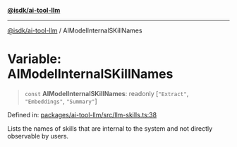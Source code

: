 [**@isdk/ai-tool-llm**](../README.md)

***

[@isdk/ai-tool-llm](../globals.md) / AIModelInternalSKillNames

# Variable: AIModelInternalSKillNames

> `const` **AIModelInternalSKillNames**: readonly \[`"Extract"`, `"Embeddings"`, `"Summary"`\]

Defined in: [packages/ai-tool-llm/src/llm-skills.ts:38](https://github.com/isdk/ai-tool-llm.js/blob/8c69e55e8591c1426c7cfbb1299ce4e181171e4c/src/llm-skills.ts#L38)

Lists the names of skills that are internal to the system and not directly observable by users.
